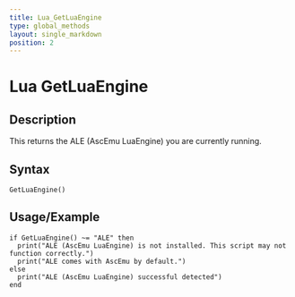 ```yaml
---
title: Lua_GetLuaEngine
type: global_methods
layout: single_markdown
position: 2
---
```


# Lua GetLuaEngine

## Description

This returns the ALE (AscEmu LuaEngine) you are currently running.

## Syntax

```
GetLuaEngine()
```

## Usage/Example

```
if GetLuaEngine() ~= "ALE" then
  print("ALE (AscEmu LuaEngine) is not installed. This script may not function correctly.")
  print("ALE comes with AscEmu by default.")
else
  print("ALE (AscEmu LuaEngine) successful detected")
end
```
